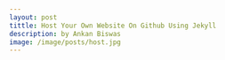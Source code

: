 ```yaml
---
layout: post
tittle: Host Your Own Website On Github Using Jekyll
description: by Ankan Biswas
image: /image/posts/host.jpg
---
```


